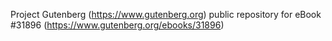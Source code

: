 Project Gutenberg (https://www.gutenberg.org) public repository for eBook #31896 (https://www.gutenberg.org/ebooks/31896)
